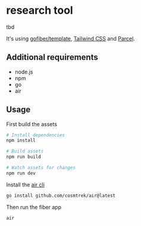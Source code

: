 # research tool

tbd


It's using [gofiber/template](https://github.com/gofiber/template), [Tailwind CSS](https://tailwindcss.com) and [Parcel](https://parceljs.org).

## Additional requirements
- node.js
- npm
- go
- air

## Usage

First build the assets
```bash
# Install dependencies
npm install

# Build assets
npm run build

# Watch assets for changes
npm run dev
```

Install the [air cli](https://github.com/cosmtrek/air)

```bash
go install github.com/cosmtrek/air@latest
```

Then run the fiber app

```bash
air
```
